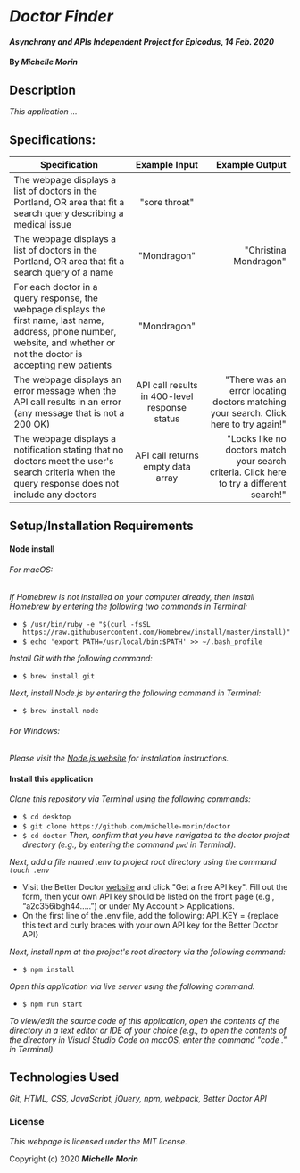 # _Doctor Finder_

#### _Asynchrony and APIs Independent Project for Epicodus_, _14 Feb. 2020_

#### By _**Michelle Morin**_

## Description

_This application ..._

## Specifications:

| Specification | Example Input | Example Output |
| ------------- |:-------------:| -------------------:|
| The webpage displays a list of doctors in the Portland, OR area that fit a search query describing a medical issue | "sore throat" |  |
| The webpage displays a list of doctors in the Portland, OR area that fit a search query of a name | "Mondragon" | "Christina Mondragon" |
| For each doctor in a query response, the webpage displays the first name, last name, address, phone number, website, and whether or not the doctor is accepting new patients | "Mondragon" |  |
| The webpage displays an error message when the API call results in an error (any message that is not a 200 OK) | API call results in 400-level response status | "There was an error locating doctors matching your search. Click here to try again!" |
| The webpage displays a notification stating that no doctors meet the user's search criteria when the query response does not include any doctors | API call returns empty data array | "Looks like no doctors match your search criteria. Click here to try a different search!" |

## Setup/Installation Requirements

#### Node install

###### For macOS:
_If Homebrew is not installed on your computer already, then install Homebrew by entering the following two commands in Terminal:_
* ``$ /usr/bin/ruby -e "$(curl -fsSL https://raw.githubusercontent.com/Homebrew/install/master/install)"``
* ``$ echo 'export PATH=/usr/local/bin:$PATH' >> ~/.bash_profile``

_Install Git with the following command:_
* ``$ brew install git``

_Next, install Node.js by entering the following command in Terminal:_
* ``$ brew install node``

###### For Windows:
_Please visit the [Node.js website](https://nodejs.org/en/download/) for installation instructions._

#### Install this application

_Clone this repository via Terminal using the following commands:_
* ``$ cd desktop``
* ``$ git clone https://github.com/michelle-morin/doctor``
* ``$ cd doctor``
_Then, confirm that you have navigated to the doctor project directory (e.g., by entering the command ``pwd`` in Terminal)._

_Next, add a file named .env to project root directory using the command ``touch .env``_
* Visit the Better Doctor [website](https://developer.betterdoctor.com/) and click "Get a free API key". Fill out the form, then your own API key should be listed on the front page (e.g., “a2c356ibgh44…..”) or under My Account > Applications.
* On the first line of the .env file, add the following: API_KEY = {replace this text and curly braces with your own API key for the Better Doctor API}

_Next, install npm at the project's root directory via the following command:_
* ``$ npm install``

_Open this application via live server using the following command:_
* ``$ npm run start``

_To view/edit the source code of this application, open the contents of the directory in a text editor or IDE of your choice (e.g., to open the contents of the directory in Visual Studio Code on macOS, enter the command "code ." in Terminal)._

## Technologies Used

_Git, HTML, CSS, JavaScript, jQuery, npm, webpack, Better Doctor API_

### License

*This webpage is licensed under the MIT license.*

Copyright (c) 2020 **_Michelle Morin_**